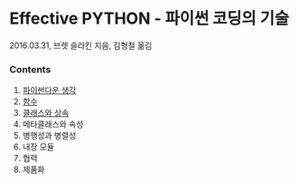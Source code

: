 # Effective PYTHON - 파이썬 코딩의 기술

2016.03.31, 브렛 슬라킨 지음, 김형철 옮김

### Contents
1. [파이썬다운 생각](https://github.com/gritmind/my-review-notes/blob/master/code/book/effective_py/notes/chapter_1.md)
2. [함수](https://github.com/gritmind/my-review-notes/blob/master/code/book/effective_py/notes/chapter_2.md)
3. [클래스와 상속](https://github.com/gritmind/my-review-notes/blob/master/code/book/effective_py/notes/chapter_3.md)
4. 메타클래스와 속성
5. 병행성과 병렬성
6. 내장 모듈
7. 협력
8. 제품화
